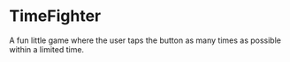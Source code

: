 # TimeFighter
 A fun little game where the user taps the button as many times as possible within a limited time.
